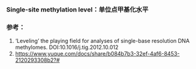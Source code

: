 
### Single-site methylation level：单位点甲基化水平






### 参考：
1. ‘Leveling’ the playing field for analyses of single-base resolution DNA methylomes. DOI:10.1016/j.tig.2012.10.012
2. https://www.yuque.com/docs/share/b084b7b3-32ef-4af6-8453-2120293308b2?#
